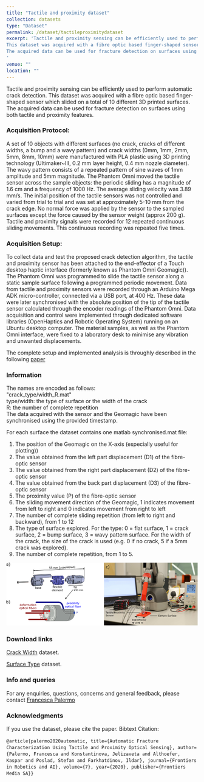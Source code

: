 ```yaml
---
title: "Tactile and proximity dataset"
collection: datasets
type: "Dataset"
permalink: /dataset/tactileproximitydataset
excerpt: 'Tactile and proximity sensing can be efficiently used to perform automatic crack detection. 
This dataset was acquired with a fibre optic based finger-shaped sensor which slided on a total of 10 different 3D printed surfaces for a total of 50 acquistions.
The acquired data can be used for fracture detection on surfaces using both tactile and proximity features.
'
venue: ""
location: ""
---
```


Tactile and proximity sensing can be efficiently used to perform automatic crack detection. 
This dataset was acquired with a fibre optic based finger-shaped sensor which slided on a total of 10 different 3D printed surfaces.
The acquired data can be used for fracture detection on surfaces using both tactile and proximity features.


### Acquisition Protocol:
A set of 10 objects with different surfaces (no crack, cracks of different widths, a bump and a wavy pattern) and crack widths (0mm, 1mm, 2mm, 5mm, 8mm, 10mm)  were manufactured with 
PLA plastic using 3D printing technology (Ultimaker~III, 0.2 mm layer height, 0.4 mm nozzle diameter). 
The wavy pattern consists of a repeated pattern of sine waves of 1mm amplitude and 5mm magnitude.
The Phantom Omni moved the tactile sensor across the sample objects: the periodic sliding has a  magnitude of 1.6 cm and a frequency of 1000 Hz. 
The average sliding velocity was 3.89 mm/s. 
The initial position of the tactile sensors was not controlled and varied from trial to trial and was set at approximately 5-10 mm from the crack edge.
No normal force was applied by the sensor to the sampled surfaces except the force caused by the sensor weight (approx 200 g).
Tactile and proximity signals were recorded for 12 repeated continuous sliding movements. 
This continuous recording was repeated five times.


### Acquisition Setup: 
To collect data and test the proposed crack detection algorithm, 
the tactile and proximity sensor has been attached to the end-effector of a Touch desktop haptic interface (formerly known as Phantom Omni Geomagic)). 
The Phantom Omni was programmed to slide the tactile sensor along a static sample surface following a programmed periodic movement. 
Data from tactile and proximity sensors were recorded through an Arduino Mega ADK micro-controller, connected via a USB port, at 400 Hz. 
These data were later synchronised with the absolute position of the tip of the tactile sensor calculated through the encoder readings of the Phantom Omni.
Data acquisition and control were implemented through dedicated software libraries (OpenHaptics and Robotic Operating System) running on an Ubuntu desktop computer.
The material samples, as well as the Phantom Omni interface, were fixed to a laboratory desk to minimise any vibration and unwanted displacements.


The complete setup and implemented analysis is throughly described in the following [paper](https://www.frontiersin.org/articles/10.3389/frobt.2020.513004/full)


### Information
The names are encoded as follows:<br/>
"crack_type/width_R.mat"<br/>
type/width: the type of surface or the width of the crack<br/>
R: the number of complete repetition <br/>
The data acquired with the sensor and the Geomagic have been synchronised using the provided timestamp.

For each surface the dataset contains one matlab synchronised.mat file:
1. The position of the Geomagic on the X-axis (especially useful for plotting))
2. The value obtained from the left part displacement (D1) of the fibre-optic sensor
3. The value obtained from the right part displacement (D2) of the fibre-optic sensor
4. The value obtained from the back part displacement (D3) of the fibre-optic sensor
5. The proximity value (P) of the fibre-optic sensor
6. The sliding movement direction of the Geomagic, 1 indicates movement from left to right and 0 indicates movement from right to left
7. The number of complete sliding repetition (from left to right and backward), from 1 to 12
8. The type of surface explored. For the type: 0 = flat surface, 1 = crack surface, 2 = bump surface, 3 = wavy pattern surface. 
For the width of the crack, the size of the crack is used (e.g. 0 if no crack, 5 if a 5mm crack was explored).
9. The number of complete repetition, from 1 to 5.

![setup Image](https://github.com/francescapalermo/francescapalermo.github.io/blob/master/_dataset/combined_sensor_setup.png?raw=true)

### Download links
[Crack Width](https://github.com/francescapalermo/francescapalermo.github.io/blob/master/_dataset/tactile_proximity/width/width.rar) dataset.


[Surface Type](https://github.com/francescapalermo/francescapalermo.github.io/blob/master/_dataset/tactile_proximity/type/type.rar) dataset.


### Info and queries
For any enquiries, questions, concerns and general feedback, please contact [Francesca Palermo](mailto:f.palermo@qmul.ac.uk)


### Acknowledgments
If you use the dataset, please cite the paper.
Bibtext Citation: 

`@article{palermo2020automatic, title={Automatic Fracture Characterization Using Tactile and Proximity Optical Sensing}, author={Palermo, Francesca and Konstantinova, Jelizaveta and Althoefer, Kaspar and Poslad, Stefan and Farkhatdinov, Ildar}, journal={Frontiers in Robotics and AI}, volume={7}, year={2020}, publisher={Frontiers Media SA}}`

